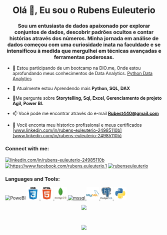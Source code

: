 <h1 align="center">Olá 👋, Eu sou o Rubens Euleuterio</h1>
<h3 align="center">Sou um entusiasta de dados apaixonado por explorar conjuntos de dados, descobrir padrões ocultos e contar histórias através dos números. Minha jornada em análise de dados começou com uma curiosidade inata na faculdade e se intensificou à medida que mergulhei em técnicas avançadas e ferramentas poderosas.</h3>

- 🔭 Estou participando de um bootcamp na DIO.me, Onde estou aprofundando meus conhecimentos de Data Analytics. [Python Data Analytics](https://web.dio.me/track/bootcamp-squadio)

- 🌱 Atualmente estou Aprendendo mais **Python, SQL, DAX**

- 💬Me pergunte sobre **Storytelling, Sql, Excel, Gerenciamento de projeto Agil, Power BI.**

- 📫 Você pode me encontrar através do e-mail **Rubest440@gmail.com**

- 📄 Você enconta meu historico profissional e meus certificados [www.linkedin.com/in/rubens-euleuterio-24985110b](www.linkedin.com/in/rubens-euleuterio-24985110b)

<h3 align="left">Connect with me:</h3>
<p align="left">
<a href="https://linkedin.com/in/linkedin.com/in/rubens-euleuterio-24985110b" target="blank"><img align="center" src="https://raw.githubusercontent.com/rahuldkjain/github-profile-readme-generator/master/src/images/icons/Social/linked-in-alt.svg" alt="linkedin.com/in/rubens-euleuterio-24985110b" height="30" width="40" /></a>
<a href="https://fb.com/https://www.facebook.com/rubens.euleuterio.1" target="blank"><img align="center" src="https://raw.githubusercontent.com/rahuldkjain/github-profile-readme-generator/master/src/images/icons/Social/facebook.svg" alt="https://www.facebook.com/rubens.euleuterio.1" height="30" width="40" /></a>
<a href="https://instagram.com/rubenseuleuterio" target="blank"><img align="center" src="https://raw.githubusercontent.com/rahuldkjain/github-profile-readme-generator/master/src/images/icons/Social/instagram.svg" alt="rubenseuleuterio" height="30" width="40" /></a>
</p>

<h3 align="left">Languages and Tools:</h3>
<p align="left"> <img src="https://seeklogo.com/images/P/power-bi-icon-logo-E1B451ED39-seeklogo.com.png" alt="PoweBI" width="40" height="40"/> <a href="https://www.w3schools.com/css/" target="_blank" rel="noreferrer"> <img src="https://raw.githubusercontent.com/devicons/devicon/master/icons/css3/css3-original-wordmark.svg" alt="css3" width="40" height="40"/> </a> <a href="https://www.w3.org/html/" target="_blank" rel="noreferrer"> <img src="https://raw.githubusercontent.com/devicons/devicon/master/icons/html5/html5-original-wordmark.svg" alt="html5" width="40" height="40"/> </a> <a href="https://www.mongodb.com/" target="_blank" rel="noreferrer"> <img src="https://raw.githubusercontent.com/devicons/devicon/master/icons/mongodb/mongodb-original-wordmark.svg" alt="mongodb" width="40" height="40"/> </a> <a href="https://www.microsoft.com/en-us/sql-server" target="_blank" rel="noreferrer"> <img src="https://www.svgrepo.com/show/303229/microsoft-sql-server-logo.svg" alt="mssql" width="40" height="40"/> </a> <a href="https://www.mysql.com/" target="_blank" rel="noreferrer"> <img src="https://raw.githubusercontent.com/devicons/devicon/master/icons/mysql/mysql-original-wordmark.svg" alt="mysql" width="40" height="40"/> </a> <a href="https://www.postgresql.org" target="_blank" rel="noreferrer"> <img src="https://raw.githubusercontent.com/devicons/devicon/master/icons/postgresql/postgresql-original-wordmark.svg" alt="postgresql" width="40" height="40"/> </a> <a href="https://www.python.org" target="_blank" rel="noreferrer"> <img src="https://raw.githubusercontent.com/devicons/devicon/master/icons/python/python-original.svg" alt="python" width="40" height="40"/> </a> </p>


<p align="center">
<a href="https://hits.seeyoufarm.com"><img src="https://hits.seeyoufarm.com/api/count/incr/badge.svg?url=https%3A%2F%2Fgithub.com%2Fgjbae1212%2Fhit-counter%2FREADME&count_bg=%2379C83D&title_bg=%23555555&icon=go.svg&icon_color=%2300ADD8&title=hits&edge_flat=false"/></a>
</p>
</br>
<p align="center">   <img alingn="center" src="https://profile-counter.glitch.me/Formandodev/count.svg" /></p>

